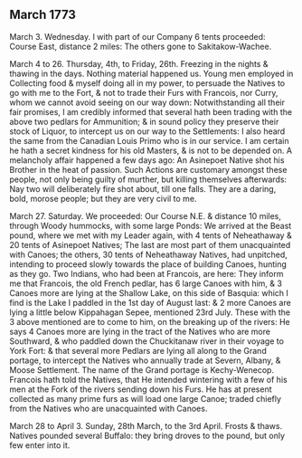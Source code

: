 ## March 1773

March 3. Wednesday. I with part of our Company 6 tents proceeded: Course East, distance 2 miles: The others gone to Sakitakow-Wachee.

March 4 to 26. Thursday, 4th, to Friday, 26th. Freezing in the nights & thawing in the days. Nothing material happened us. Young men employed in Collecting food & myself doing all in my power, to persuade the Natives to go with me to the Fort, & not to trade their Furs with Francois, nor Curry, whom we cannot avoid seeing on our way down: Notwithstanding all their fair promises, I am credibly informed that several hath been trading with the above two pedlars for Ammunition; & in sound policy they preserve their stock of Liquor, to intercept us on our way to the Settlements: I also heard the same from the Canadian Louis Primo who is in our service. I am certain he hath a secret kindness for his old Masters, & is not to be depended on. A melancholy affair happened a few days ago: An Asinepoet Native shot his Brother in the heat of passion. Such Actions are customary amongst these people, not only being guilty of murther, but killing themselves afterwards: Nay two will deliberately fire shot about, till one falls. They are a daring, bold, morose people; but they are very civil to me.

March 27. Saturday. We proceeded: Our Course N.E. & distance 10 miles, through Woody hummocks, with some large Ponds: We arrived at the Beast pound, where we met with my Leader again, with 4 tents of Neheathaway & 20 tents of Asinepoet Natives; The last are most part of them unacquainted with Canoes; the others, 30 tents of Neheathaway Natives, had unpitched, intending to proceed slowly towards the place of building Canoes, hunting as they go. Two Indians, who had been at Francois, are here: They inform me that Francois, the old French pedlar, has 6 large Canoes with him, & 3 Canoes more are lying at the Shallow Lake, on this side of Basquia: which I find is the Lake I paddled in the 1st day of August last: & 2 more Canoes are lying a little below Kippahagan Sepee, mentioned 23rd July. These with the 3 above mentioned are to come to him, on the breaking up of the rivers: He says 4 Canoes more are lying in the tract of the Natives who are more Southward, & who paddled down the Chuckitanaw river in their voyage to York Fort: & that several more Pedlars are lying all along to the Grand portage, to intercept the Natives who annually trade at Severn, Albany, & Moose Settlement. The name of the Grand portage is Kechy-Wenecop. Francois hath told the Natives, that He intended wintering with a few of his men at the Fork of the rivers sending down his Furs. He has at present collected as many prime furs as will load one large Canoe; traded chiefly from the Natives who are unacquainted with Canoes.

March 28 to April 3. Sunday, 28th March, to the 3rd April. Frosts & thaws. Natives pounded several Buffalo: they bring droves to the pound, but only few enter into it.
